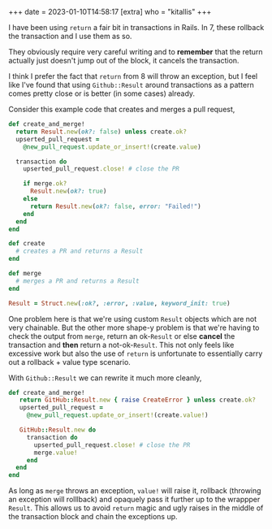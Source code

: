 +++
date = 2023-01-10T14:58:17
[extra]
who = "kitallis"
+++

I have been using `return` a fair bit in transactions in Rails. In 7, these rollback the transaction and I use them as so.

They obviously require very careful writing and to **remember** that the return actually just doesn't jump out of the block, it cancels the transaction.

I think I prefer the fact that `return` from 8 will throw an exception, but I feel like I've found that using `Github::Result` around transactions as a pattern comes pretty close or is better (in some cases) already.

Consider this example code that creates and merges a pull request,

```ruby
def create_and_merge!
  return Result.new(ok?: false) unless create.ok?
  upserted_pull_request =
    @new_pull_request.update_or_insert!(create.value)

  transaction do
    upserted_pull_request.close! # close the PR

    if merge.ok?
      Result.new(ok?: true)
    else
      return Result.new(ok?: false, error: "Failed!")
    end
  end
end

def create
  # creates a PR and returns a Result
end

def merge
  # merges a PR and returns a Result
end

Result = Struct.new(:ok?, :error, :value, keyword_init: true)
```

One problem here is that we're using custom `Result` objects which are not very chainable. But the other more shape-y problem is that we're having to check the output from `merge`, return an ok-`Result` or else **cancel** the transaction and **then** return a not-ok-`Result`. This not only feels like excessive work but also the use of `return` is unfortunate to essentially carry out a rollback + value type scenario.

With `Github::Result` we can rewrite it much more cleanly,

```ruby
def create_and_merge!
   return GitHub::Result.new { raise CreateError } unless create.ok?
   upserted_pull_request =
     @new_pull_request.update_or_insert!(create.value!)

   GitHub::Result.new do
     transaction do
       upserted_pull_request.close! # close the PR
       merge.value!
     end
  end
end
```

As long as `merge` throws an exception, `value!` will raise it, rollback (throwing an exception will rolllback) and opaquely pass it further up to the wrappper `Result`. This allows us to avoid `return` magic and ugly raises in the middle of the transaction block and chain the exceptions up.

